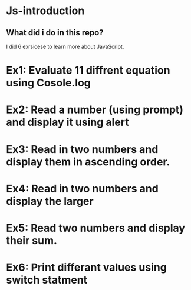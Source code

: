 # Js-introduction

## What did i do in this repo?
I did 6 exrsicese to learn more about JavaScript.

# Ex1: Evaluate 11 diffrent equation using Cosole.log
# Ex2: Read a number (using prompt) and display it using alert
# Ex3: Read in two numbers and display them in ascending order.
# Ex4: Read in two numbers and display the larger
# Ex5: Read two numbers and display their sum. 
# Ex6: Print differant values using switch statment
